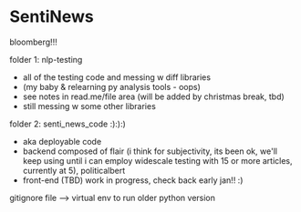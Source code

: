 # SentiNews
bloomberg!!!

folder 1: nlp-testing
* all of the testing code and messing w diff libraries
* (my baby & relearning py analysis tools - oops)
* see notes in read.me/file area (will be added by christmas break, tbd)
* still messing w some other libraries

folder 2: senti_news_code :):):)
* aka deployable code
* backend composed of flair (i think for subjectivity, its been ok, we'll keep using until i can employ widescale testing with 15 or more articles, currently at 5), politicalbert
* front-end (TBD)
work in progress, check back early jan!! :)

gitignore file --> virtual env to run older python version 
